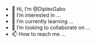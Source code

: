 - 👋 Hi, I’m @DiplexGabo
- 👀 I’m interested in ...
- 🌱 I’m currently learning ...
- 💞️ I’m looking to collaborate on ...
- 📫 How to reach me ...

<!---
DiplexGabo/DiplexGabo is a ✨ special ✨ repository because its `README.md` (this file) appears on your GitHub profile.
You can click the Preview link to take a look at your changes.
--->
